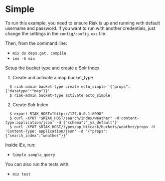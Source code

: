 # Simple

To run this example, you need to ensure Riak is up and running with
default username and password. If you want to run with another
credentials, just change the settings in the `config/config.exs` file.

Then, from the command line:

* `mix do deps.get, compile`
* `iex -S mix`

Setup the bucket type and create a Solr Index

1. Create and activate a map bucket_type
```
  $ riak-admin bucket-type create ecto_simple '{"props":{"datatype":"map"}}'
  $ riak-admin bucket-type activate ecto_simple
```

2. Create Solr Index
```
  $ export RIAK_HOST="http://127.0.0.1:8098"
  $ curl -XPUT "$RIAK_HOST/search/index/weather" -H'content-type:application/json' -d'{"schema":"_yz_default"}'
  $ curl -XPUT $RIAK_HOST/types/pp_bitcask/buckets/weather/props -H 'Content-Type: application/json' -d '{"props":{"search_index":"weather"}}'
```

Inside IEx, run:

* `Simple.sample_query`

You can also run the tests with:

* `mix test`
